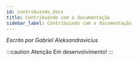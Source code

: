 ```yaml
---
id: contribuindo_docs
title: Contribuindo com a documentação
sidebar_label: Contribuindo com a documentação
---
```

*Escrito por Gabriel Aleksandravicius*

:::caution Atenção
Em desenvolvimento!
:::